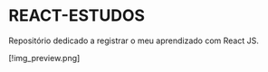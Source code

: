 # REACT-ESTUDOS
Repositório dedicado a registrar o meu aprendizado com React JS.

[!img_preview.png]
